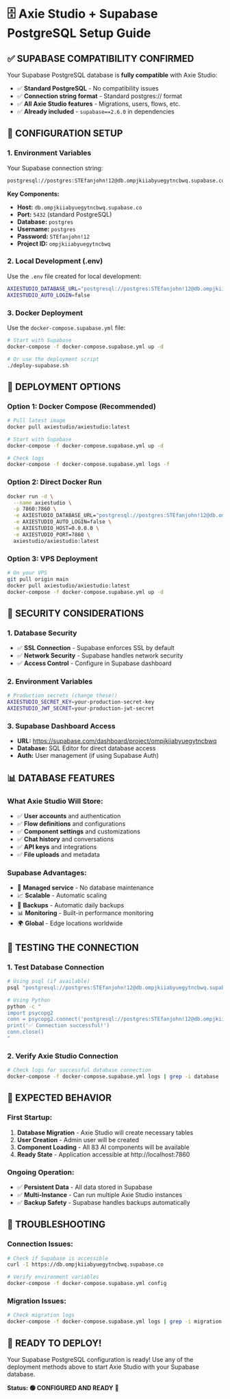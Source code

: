 # 🗄️ Axie Studio + Supabase PostgreSQL Setup Guide

## ✅ **SUPABASE COMPATIBILITY CONFIRMED**

Your Supabase PostgreSQL database is **fully compatible** with Axie Studio:
- ✅ **Standard PostgreSQL** - No compatibility issues
- ✅ **Connection string format** - Standard postgres:// format
- ✅ **All Axie Studio features** - Migrations, users, flows, etc.
- ✅ **Already included** - `supabase==2.6.0` in dependencies

## 🔧 **CONFIGURATION SETUP**

### **1. Environment Variables**

Your Supabase connection string:
```bash
postgresql://postgres:STEfanjohn!12@db.ompjkiiabyuegytncbwq.supabase.co:5432/postgres
```

**Key Components:**
- **Host:** `db.ompjkiiabyuegytncbwq.supabase.co`
- **Port:** `5432` (standard PostgreSQL)
- **Database:** `postgres`
- **Username:** `postgres`
- **Password:** `STEfanjohn!12`
- **Project ID:** `ompjkiiabyuegytncbwq`

### **2. Local Development (.env)**

Use the `.env` file created for local development:
```bash
AXIESTUDIO_DATABASE_URL="postgresql://postgres:STEfanjohn!12@db.ompjkiiabyuegytncbwq.supabase.co:5432/postgres"
AXIESTUDIO_AUTO_LOGIN=false
```

### **3. Docker Deployment**

Use the `docker-compose.supabase.yml` file:
```bash
# Start with Supabase
docker-compose -f docker-compose.supabase.yml up -d

# Or use the deployment script
./deploy-supabase.sh
```

## 🚀 **DEPLOYMENT OPTIONS**

### **Option 1: Docker Compose (Recommended)**
```bash
# Pull latest image
docker pull axiestudio/axiestudio:latest

# Start with Supabase
docker-compose -f docker-compose.supabase.yml up -d

# Check logs
docker-compose -f docker-compose.supabase.yml logs -f
```

### **Option 2: Direct Docker Run**
```bash
docker run -d \
  --name axiestudio \
  -p 7860:7860 \
  -e AXIESTUDIO_DATABASE_URL="postgresql://postgres:STEfanjohn!12@db.ompjkiiabyuegytncbwq.supabase.co:5432/postgres" \
  -e AXIESTUDIO_AUTO_LOGIN=false \
  -e AXIESTUDIO_HOST=0.0.0.0 \
  -e AXIESTUDIO_PORT=7860 \
  axiestudio/axiestudio:latest
```

### **Option 3: VPS Deployment**
```bash
# On your VPS
git pull origin main
docker pull axiestudio/axiestudio:latest
docker-compose -f docker-compose.supabase.yml up -d
```

## 🔐 **SECURITY CONSIDERATIONS**

### **1. Database Security**
- ✅ **SSL Connection** - Supabase enforces SSL by default
- ✅ **Network Security** - Supabase handles network security
- ✅ **Access Control** - Configure in Supabase dashboard

### **2. Environment Variables**
```bash
# Production secrets (change these!)
AXIESTUDIO_SECRET_KEY=your-production-secret-key
AXIESTUDIO_JWT_SECRET=your-production-jwt-secret
```

### **3. Supabase Dashboard Access**
- **URL:** https://supabase.com/dashboard/project/ompjkiiabyuegytncbwq
- **Database:** SQL Editor for direct database access
- **Auth:** User management (if using Supabase Auth)

## 📊 **DATABASE FEATURES**

### **What Axie Studio Will Store:**
- ✅ **User accounts** and authentication
- ✅ **Flow definitions** and configurations
- ✅ **Component settings** and customizations
- ✅ **Chat history** and conversations
- ✅ **API keys** and integrations
- ✅ **File uploads** and metadata

### **Supabase Advantages:**
- 🚀 **Managed service** - No database maintenance
- 📈 **Scalable** - Automatic scaling
- 🔄 **Backups** - Automatic daily backups
- 📊 **Monitoring** - Built-in performance monitoring
- 🌍 **Global** - Edge locations worldwide

## 🧪 **TESTING THE CONNECTION**

### **1. Test Database Connection**
```bash
# Using psql (if available)
psql "postgresql://postgres:STEfanjohn!12@db.ompjkiiabyuegytncbwq.supabase.co:5432/postgres"

# Using Python
python -c "
import psycopg2
conn = psycopg2.connect('postgresql://postgres:STEfanjohn!12@db.ompjkiiabyuegytncbwq.supabase.co:5432/postgres')
print('✅ Connection successful!')
conn.close()
"
```

### **2. Verify Axie Studio Connection**
```bash
# Check logs for successful database connection
docker-compose -f docker-compose.supabase.yml logs | grep -i database
```

## 🎯 **EXPECTED BEHAVIOR**

### **First Startup:**
1. **Database Migration** - Axie Studio will create necessary tables
2. **User Creation** - Admin user will be created
3. **Component Loading** - All 83 AI components will be available
4. **Ready State** - Application accessible at http://localhost:7860

### **Ongoing Operation:**
- ✅ **Persistent Data** - All data stored in Supabase
- ✅ **Multi-Instance** - Can run multiple Axie Studio instances
- ✅ **Backup Safety** - Supabase handles backups automatically

## 🔧 **TROUBLESHOOTING**

### **Connection Issues:**
```bash
# Check if Supabase is accessible
curl -I https://db.ompjkiiabyuegytncbwq.supabase.co

# Verify environment variables
docker-compose -f docker-compose.supabase.yml config
```

### **Migration Issues:**
```bash
# Check migration logs
docker-compose -f docker-compose.supabase.yml logs | grep -i migration
```

## 🎉 **READY TO DEPLOY!**

Your Supabase PostgreSQL configuration is ready! Use any of the deployment methods above to start Axie Studio with your Supabase database.

**Status: 🟢 CONFIGURED AND READY** 🚀
